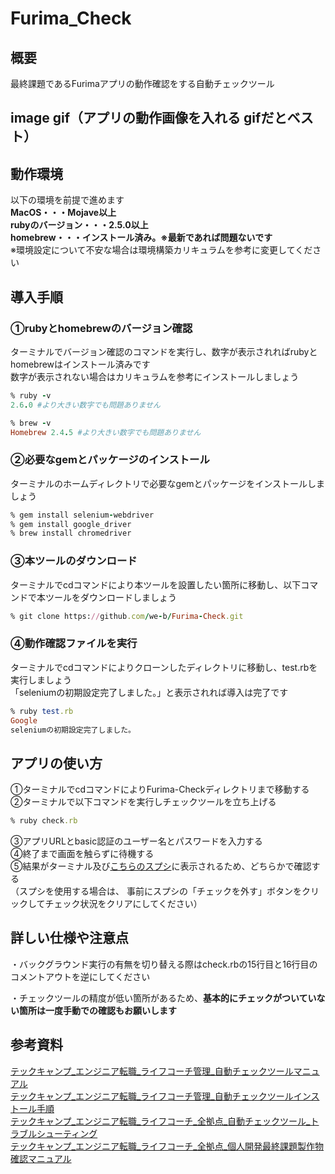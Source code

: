 # Furima_Check

## 概要
最終課題であるFurimaアプリの動作確認をする自動チェックツール

## image gif（アプリの動作画像を入れる gifだとベスト）

## 動作環境
以下の環境を前提で進めます  
**MacOS・・・Mojave以上**  
**rubyのバージョン・・・2.5.0以上**  
**homebrew・・・インストール済み。※最新であれば問題ないです**  
※環境設定について不安な場合は環境構築カリキュラムを参考に変更してください  

## 導入手順
### ①rubyとhomebrewのバージョン確認  
ターミナルでバージョン確認のコマンドを実行し、数字が表示されればrubyとhomebrewはインストール済みです  
数字が表示されない場合はカリキュラムを参考にインストールしましょう  
```ruby
% ruby -v
2.6.0 #より大きい数字でも問題ありません

% brew -v
Homebrew 2.4.5 #より大きい数字でも問題ありません
```  

### ②必要なgemとパッケージのインストール
ターミナルのホームディレクトリで必要なgemとパッケージをインストールしましょう
```ruby
% gem install selenium-webdriver
% gem install google_driver
% brew install chromedriver
```

### ③本ツールのダウンロード
ターミナルでcdコマンドにより本ツールを設置したい箇所に移動し、以下コマンドで本ツールをダウンロードしましょう  
```ruby
% git clone https://github.com/we-b/Furima-Check.git
```

### ④動作確認ファイルを実行
ターミナルでcdコマンドによりクローンしたディレクトリに移動し、test.rbを実行しましょう  
「seleniumの初期設定完了しました。」と表示されれば導入は完了です  
```ruby
% ruby test.rb
Google
seleniumの初期設定完了しました。
```

## アプリの使い方

①ターミナルでcdコマンドによりFurima-Checkディレクトリまで移動する  
②ターミナルで以下コマンドを実行しチェックツールを立ち上げる  

```ruby
% ruby check.rb
```

③アプリURLとbasic認証のユーザー名とパスワードを入力する  
④終了まで画面を触らずに待機する  
⑤結果がターミナル及び[こちらのスプシ](https://docs.google.com/spreadsheets/d/1q_7tWEfvxIPglBNIkTIi2Uo_hIln5vd2ffIPc2f4crg/edit?usp=sharing)に表示されるため、どちらかで確認する  
（スプシを使用する場合は、 事前にスプシの「チェックを外す」ボタンをクリックしてチェック状況をクリアにしてください）  

## 詳しい仕様や注意点

・バックグラウンド実行の有無を切り替える際はcheck.rbの15行目と16行目のコメントアウトを逆にしてください  

・チェックツールの精度が低い箇所があるため、**基本的にチェックがついていない箇所は一度手動での確認もお願いします**  


## 参考資料
[テックキャンプ_エンジニア転職_ライフコーチ管理_自動チェックツールマニュアル](https://div.docbase.io/posts/1643990)  
[テックキャンプ_エンジニア転職_ライフコーチ管理_自動チェックツールインストール手順](https://div.docbase.io/posts/1664986)  
[テックキャンプ_エンジニア転職_ライフコーチ_全拠点_自動チェックツール_トラブルシューティング](https://div.docbase.io/posts/1492045)  
[テックキャンプ_エンジニア転職_ライフコーチ_全拠点_個人開発最終課題製作物確認マニュアル](https://div.docbase.io/posts/1438711)  
